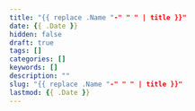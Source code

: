 ```yaml
---
title: "{{ replace .Name "-" " " | title }}"
date: {{ .Date }}
hidden: false
draft: true
tags: []
categories: []
keywords: []
description: ""
slug: "{{ replace .Name "-" " " | title }}"
lastmod: {{ .Date }}
---
```


